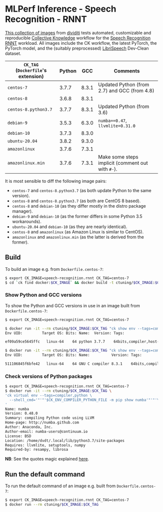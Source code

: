 # MLPerf Inference - Speech Recognition - RNNT

[This collection of images](https://hub.docker.com/r/ctuning/speech-recognition.rnnt) from [dividiti](http://dividiti.com)
tests automated, customizable and reproducible [Collective Knowledge](http://cknowledge.org) workflow for the [Speech Recognition RNNT](https://github.com/mlperf/inference/tree/master/v0.7/speech_recognition/rnnt/) workload. All images include the CK workflow, the latest PyTorch, the PyTorch model, and the (suitably preprocessed) [LibriSpeech](http://www.openslr.org/12/) Dev-Clean dataset.

| `CK_TAG` (`Dockerfile`'s extension)  | Python | GCC   | Comments |
|-|-|-|-|
| `centos-7` | 3.7.7 | 8.3.1 | Updated Python (from 2.7) and GCC (from 4.8) |
| `centos-8` | 3.6.8 | 8.3.1 ||
| `centos-8.python3.7` | 3.7.7 | 8.3.1 | Updated Python (from 3.6) |
| `debian-9`  | 3.5.3 | 6.3.0 | `numba==0.47`, `llvmlite=0.31.0` |
| `debian-10` | 3.7.3 | 8.3.0 ||
| `ubuntu-20.04` | 3.8.2 | 9.3.0 ||
| `amazonlinux`     | 3.7.6 | 7.3.1 ||
| `amazonlinux.min` | 3.7.6 | 7.3.1 | Make some steps implicit (comment out with `#-`). |

It is most sensible to diff the following image pairs:
- `centos-7` and `centos-8.python3.7` (as both update Python to the same version).
- `centos-8` and `centos-8.python3.7` (as both are CentOS 8 based).
- `centos-8` and `debian-10` (as they differ mostly in the distro package manager).
- `debian-9` and `debian-10` (as the former differs in some Python 3.5 workarounds).
- `ubuntu-20.04` and `debian-10` (as they are nearly identical).
- `centos-8` and `amazonlinux` (as Amazon Linux is similar to CentOS).
- `amazonlinux` and `amazonlinux.min` (as the latter is derived from the former).

## Build

To build an image e.g. from `Dockerfile.centos-7`:
```bash
$ export CK_IMAGE=speech-recognition.rnnt CK_TAG=centos-7
$ cd `ck find docker:$CK_IMAGE` && docker build -t ctuning/$CK_IMAGE:$CK_TAG -f Dockerfile.$CK_TAG .
```

### Show Python and GCC versions

To show the Python and GCC versions in use in an image built from `Dockerfile.centos-7`:
```bash
$ export CK_IMAGE=speech-recognition.rnnt CK_TAG=centos-7

$ docker run -it --rm ctuning/$CK_IMAGE:$CK_TAG "ck show env --tags=compiler,python"
Env UID:         Target OS: Bits: Name:  Version: Tags:

ef09a59ce5645ffc   linux-64    64 python 3.7.7    64bits,compiler,host-os-linux-64,lang-python,python,target-os-linux-64,v3,v3.7,v3.7.7

$ docker run -it --rm ctuning/$CK_IMAGE:$CK_TAG "ck show env --tags=compiler,gcc"
Env UID:         Target OS: Bits: Name:          Version: Tags:

511106845f6bfe42   linux-64    64 GNU C compiler 8.3.1    64bits,compiler,gcc,host-os-linux-64,lang-c,lang-cpp,target-os-linux-64,v8,v8.3,v8.3.1
```

### Check versions of Python packages

```bash
$ export CK_IMAGE=speech-recognition.rnnt CK_TAG=centos-7
$ docker run -it --rm ctuning/$CK_IMAGE:$CK_TAG \
'ck virtual env --tags=compiler,python \
  --shell_cmd='"'"'$CK_ENV_COMPILER_PYTHON_FILE -m pip show numba'"'"'\
'
Name: numba
Version: 0.48.0
Summary: compiling Python code using LLVM
Home-page: http://numba.github.com
Author: Anaconda, Inc.
Author-email: numba-users@continuum.io
License: BSD
Location: /home/dvdt/.local/lib/python3.7/site-packages
Requires: llvmlite, setuptools, numpy
Required-by: resampy, librosa
```
**NB**: See the quotes magic explained [here](https://stackoverflow.com/questions/1250079/how-to-escape-single-quotes-within-single-quoted-strings).

## Run the default command

To run the default command of an image e.g. built from `Dockerfile.centos-7`:
```bash
$ export CK_IMAGE=speech-recognition.rnnt CK_TAG=centos-7
$ docker run --rm ctuning/$CK_IMAGE:$CK_TAG
```
